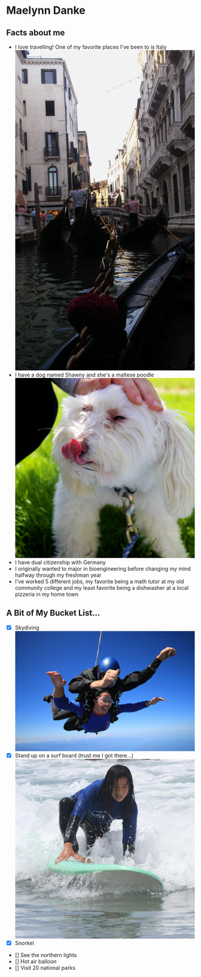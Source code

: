 # Maelynn Danke

## Facts about me 

- I love travelling! One of my favorite places I've been to is Italy
![Gondolas](20170728_183925.jpg)
- I have a dog named Shawny and she's a maltese poodle
![Shawny](Shawny.jpg)
- I have dual citizenship with Germany
- I originally wanted to major in bioengineering before changing my mind halfway through my freshman year 
- I've worked 5 different jobs, my favorite being a math tutor at my old community college and my least favorite being a dishwasher at a local pizzeria in my home town
## A Bit of My Bucket List...
- [x] Skydiving ![Skydiving](IMG_7968.JPG)
- [x] Stand up on a surf board (trust me I got there...)![surfing](IMG_0020.JPG)
- [x] Snorkel
- [] See the northern lights
- [] Hot air balloon
- [] Visit 20 national parks